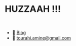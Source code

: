 <br>

<h1 align="left">HUZZAAH !!!</h1>

<br>


-  📕 [Blog](https://marodungeon.neocities.org)
-  📧 tourahi.amine@gmail.com



